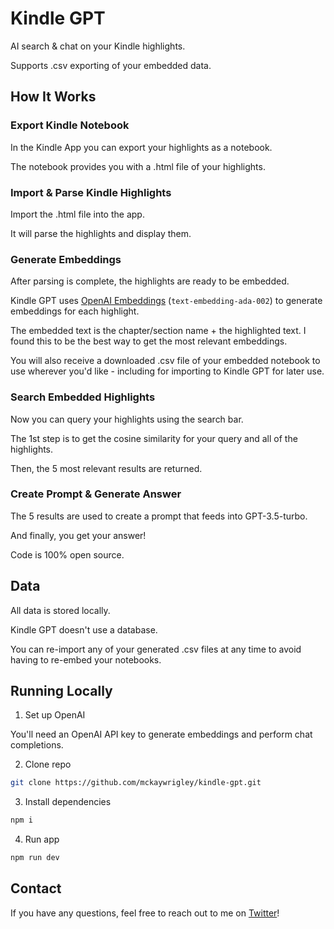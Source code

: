 # Kindle GPT

AI search & chat on your Kindle highlights.

Supports .csv exporting of your embedded data.

## How It Works

### Export Kindle Notebook

In the Kindle App you can export your highlights as a notebook.

The notebook provides you with a .html file of your highlights.

### Import & Parse Kindle Highlights

Import the .html file into the app.

It will parse the highlights and display them.

### Generate Embeddings

After parsing is complete, the highlights are ready to be embedded.

Kindle GPT uses [OpenAI Embeddings](https://platform.openai.com/docs/guides/embeddings) (`text-embedding-ada-002`) to generate embeddings for each highlight.

The embedded text is the chapter/section name + the highlighted text. I found this to be the best way to get the most relevant embeddings.

You will also receive a downloaded .csv file of your embedded notebook to use wherever you'd like - including for importing to Kindle GPT for later use.

### Search Embedded Highlights

Now you can query your highlights using the search bar.

The 1st step is to get the cosine similarity for your query and all of the highlights.

Then, the 5 most relevant results are returned.

### Create Prompt & Generate Answer

The 5 results are used to create a prompt that feeds into GPT-3.5-turbo.

And finally, you get your answer!

Code is 100% open source.

## Data

All data is stored locally.

Kindle GPT doesn't use a database.

You can re-import any of your generated .csv files at any time to avoid having to re-embed your notebooks.

## Running Locally

1. Set up OpenAI

You'll need an OpenAI API key to generate embeddings and perform chat completions.

2. Clone repo

```bash
git clone https://github.com/mckaywrigley/kindle-gpt.git
```

3. Install dependencies

```bash
npm i
```

4. Run app

```bash
npm run dev
```

## Contact

If you have any questions, feel free to reach out to me on [Twitter](https://twitter.com/mckaywrigley)!
